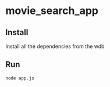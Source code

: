 # movie_search_app

## Install
Install all the dependencies from the wdb

## Run
```
node app.js
```
